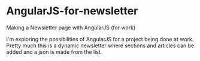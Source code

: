 # AngularJS-for-newsletter
Making a Newsletter page with AngularJS (for work)

I'm exploring the possibilities of AngularJS for a project being done at work. Pretty much this is a dynamic newsletter where sections and articles can be added and a json is made from the list. 
